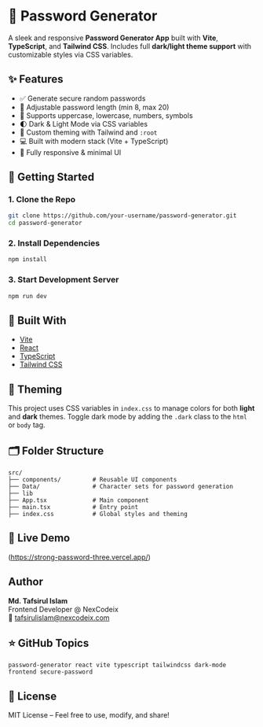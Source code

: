 # 🔐 Password Generator
A sleek and responsive **Password Generator App** built with **Vite**, **TypeScript**, and **Tailwind CSS**. Includes full **dark/light theme support** with customizable styles via CSS variables.

## ✨ Features
- ✅ Generate secure random passwords
- 📏 Adjustable password length (min 8, max 20)
- 🔡 Supports uppercase, lowercase, numbers, symbols
- 🌓 Dark & Light Mode via CSS variables
- 🎨 Custom theming with Tailwind and `:root`
- 💻 Built with modern stack (Vite + TypeScript)
- 📱 Fully responsive & minimal UI

## 🚀 Getting Started

### 1. Clone the Repo
```bash
git clone https://github.com/your-username/password-generator.git
cd password-generator
```

### 2. Install Dependencies
```bash
npm install
```

### 3. Start Development Server
```bash
npm run dev
```

## 🧱 Built With
- [Vite](https://vitejs.dev/)
- [React](https://reactjs.org/)
- [TypeScript](https://www.typescriptlang.org/)
- [Tailwind CSS](https://tailwindcss.com/)

## 🌙 Theming
This project uses CSS variables in `index.css` to manage colors for both **light** and **dark** themes. Toggle dark mode by adding the `.dark` class to the `html` or `body` tag.

## 🗂️ Folder Structure
```
src/
├── components/         # Reusable UI components
├── Data/               # Character sets for password generation
├── lib
├── App.tsx             # Main component
├── main.tsx            # Entry point
├── index.css           # Global styles and theming
```

## 🔐 Live Demo
(https://strong-password-three.vercel.app/)

##  Author
**Md. Tafsirul Islam**  
Frontend Developer @ NexCodeix  
📧 [tafsirulislam@nexcodeix.com](mailto:tafsirulislam@nexcodeix.com)

## ⭐ GitHub Topics
```
password-generator react vite typescript tailwindcss dark-mode frontend secure-password
```

## 📄 License
MIT License – Feel free to use, modify, and share!
